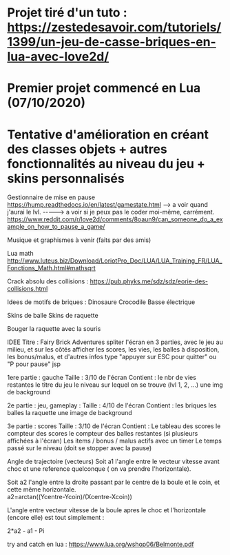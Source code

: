 # Projet tiré d'un tuto : https://zestedesavoir.com/tutoriels/1399/un-jeu-de-casse-briques-en-lua-avec-love2d/

# Premier projet commencé en Lua (07/10/2020)

# Tentative d'amélioration en créant des classes objets + autres fonctionnalités au niveau du jeu + skins personnalisés

Gestionnaire de mise en pause
https://hump.readthedocs.io/en/latest/gamestate.html
--> a voir quand j'aurai le lvl.
-----> a voir si je peux pas le coder moi-même, carrément.
https://www.reddit.com/r/love2d/comments/8oaun9/can_someone_do_a_example_on_how_to_pause_a_game/

Musique et graphismes à venir (faits par des amis)

Lua math
http://www.luteus.biz/Download/LoriotPro_Doc/LUA/LUA_Training_FR/LUA_Fonctions_Math.html#mathsqrt

Crack absolu des collisions :
https://pub.phyks.me/sdz/sdz/eorie-des-collisions.html

Idees de motifs de briques :
Dinosaure
Crocodile
Basse électrique

Skins de balle
Skins de raquette

Bouger la raquette avec la souris

IDEE
Titre : Fairy Brick Adventures
spliter l'écran en 3 parties, avec le jeu au milieu, et sur les côtés afficher les scores, les vies, les balles à disposition, les bonus/malus, et d'autres infos type
"appuyer sur ESC pour quitter" ou "P pour pause" jsp

1ere partie : gauche
Taille : 3/10 de l'écran
Contient : 
le nbr de vies restantes
le titre du jeu
le niveau sur lequel on se trouve (lvl 1, 2, ...)
une img de background

2e partie : jeu, gameplay : 
Taille : 4/10 de l'écran
Contient :
les briques
les balles
la raquette
une image de background

3e partie : scores
Taille : 3/10 de l'écran
Contient :
Le tableau des scores
le compteur des scores
le compteur des balles restantes (si plusieurs affichées à l'écran)
Les items / bonus / malus actifs avec un timer
Le temps passé sur le niveau (doit se stopper avec la pause)

Angle de trajectoire (vecteurs)
Soit a1 l'angle entre le vecteur vitesse avant choc et une reference quelconque ( on va prendre l'horizontale).
 
Soit a2 l'angle entre la droite passant par le centre de la boule et le coin, et cette même horizontale.  
a2=arctan((Ycentre-Ycoin)/(Xcentre-Xcoin))
 
L'angle entre vecteur vitesse de la boule apres le choc et l'horizontale (encore elle) est tout simplement :
 
2*a2 - a1 - Pi

try and catch en lua :
https://www.lua.org/wshop06/Belmonte.pdf